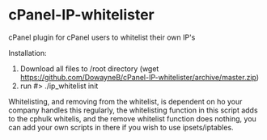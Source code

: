 # cPanel-IP-whitelister
cPanel plugin for cPanel users to whitelist their own IP's


Installation:

1) Download all files to /root directory (wget https://github.com/DowayneB/cPanel-IP-whitelister/archive/master.zip)
2) run #> ./ip_whitelist init


Whitelisting, and removing from the whitelist, is dependent on ho your company handles this regularly, the whitelisting function in this script adds to the cphulk whitelis, and the remove whitelist function does nothing, you can add your own scripts in there if you wish to use ipsets/iptables.

